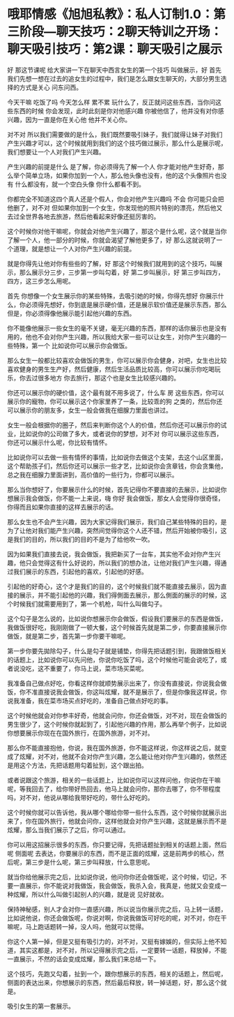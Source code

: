 # 哦耶情感《旭旭私教》：私人订制1.0：第三阶段—聊天技巧：2聊天特训之开场：聊天吸引技巧：第2课：聊天吸引之展示

好 那这节课呢 给大家讲一下在聊天中西言女生的第一个技巧 叫做展示，好 首先我们先想一想在过去的追女生的过程中，我们是怎么跟女生聊天的，大部分男生选择的方式是关心 问东问西。

今天干嘛 吃饭了吗 今天怎么样 累不累 玩什么了，反正就问这些东西，当你问这些东西的时候 你会发现，此时此刻是你对他感兴趣 你被他信了，他并没有对你感兴趣，因为一直是你在关心他 他并不关心你。

对不对 所以我们需要做的是什么，我们既然要吸引妹子，我们就得让妹子对我们产生兴趣才可以，这个时候就用到我们的这个技巧做过展示，那么什么是展示呢，我们想要让一个人对我们产生兴趣。

产生兴趣的前提是什么 是了解，你必须得先了解一个人 你才能对他产生好奇，那么举个简单立场，如果你加到一个人，那么他头像也没有，他的这个头像照片也没有 什么都没有，就一个空白头像 你什么都看不到。

你都完全不知道这四个真人还是个假人，你会对他产生兴趣吗 不会 你可能只会把他删了，对不对 但如果你加到一个女生，你发现他的照片特别的漂亮，然后他又去过全世界各地去旅游，然后他看起来好像还挺厉害的。

这个时候你对他干嘛呢，你就会对他产生兴趣了，那这个是什么呢，这个就是当你了解一个人，他一部分的时候，你就会渴望了解他更多了，好 那么这就说明了一个道理，就是想让一个人对你产生兴趣的前提。

就是你得先让他对你有些些的了解，好 那这个时候我们就用到的这个技巧，叫展示，那么展示分三步，三步第一步叫勾着，好 第二步叫展示，好 第三步叫四方，四方，这三步怎么用呢。

首先 你想像一个女生展示你的某些特殊，去吸引她的时候，你得先想好 你展示什么，你必须得先想好，你到底是展示硬价值，还是展示软价值还是展示东西，那么但是，你必须得像他展示能引起他兴趣的东西。

你不能像他展示一些女生的毫不关键，毫无兴趣的东西，那样的话你展示也是没有用的，他也不会对你产生兴趣，所以我给大家一些可以让女生，对你产生兴趣的一些特殊，第一个 比如说你可以展示你会做饭。

那么女生一般都比较喜欢会做饭的男生，你可以展示你会健身，对吧，女生也比较喜欢健身的男生生产好，然后健康，然后生活品质比较高，你可以展示你吃喝玩乐，你去过很多地方 你去旅行，那这个也是女生比较感兴趣的。

你还可以展示你的硬价值，这个最有就不用多说了，什么车 房 这些东西，你可以展示你的寵物，你可以展示这个你家里养了一条，比较乖的狗 之类的，然后你还可以展示你的朋友多，女生一般会做我在细腺力里面也讲过。

女生一般会根据你的圈子，然后来判断你这个人的价值，然后你还可以展示你的试业，比如说你的公司做了多大，或者说你的梦想，对不对 你可以展示这些东西，你还可以展示什么呢，你比较有情怀。

比如说你可以去做一些有情怀的事情，比如说你去做这个支架，去这个山区里面，这个帮助孩子们，然后你还可以展示一些才艺，比如说你会贪章钱，你会贪集他，总之我在细腺力里面讲到，高价值的一些行为，你都可以展示。

那么当你想好了，你要展示什么的时候，首先记得你不要直接的去展示，比如说你想展示我会做饭，你不能一上来说，嗨 你好 我会做饭，那女人会觉得你很奇怪，你得而且如果你直接的这样去展示的话。

那么女生也不会产生兴趣，因为大家记得我们展示，我们自己某些特殊的目的，是为了让他对我们能产生兴趣，突然间觉得你这个人还不错，然后开始被你吸引，这是我们的目的，所以我们的目的不是为了给他吹一吹。

因为如果我们直接去说，我会做饭，我把新买了一台车，其实他不会对你产生兴趣，他只会觉得这有什么好说的，所以我们的想办法，让他对我们产生兴趣，得通过我们展示的东西，引起他的喜欢，引起他的好感。

引起他的好奇心，这个才是我们的目的，这个时候我们就不能直接去展示，因为直接的展示，并不能引起他的兴趣，我们得側面去展示，那么側面的展示的时候，这个时候我们就需要用到了，第一个机枪，叫什么叫做勾子。

这个勾子是怎么说的，比如说你想展示你会做饭，假设我们要展示的东西是做饭，我做饭很好吃，我刚刚做了一顿大餐，这个时候首先就是第二步，你要直接展示你做饭，就是第二步，首先第一步你要干嘛呢。

第一步你要先拋除勾子，什么是勾子就是铺垫，你得先把话题引到，我跟做饭相关的话题上，比如说你可以先问他，你说你吃饭了吗，这个时候他可能会说吃了，或者说没吃，这不重要了，你马上说，菜市场买菜呢。

我准备自己做点好吃，你看这样你就顺势展示出来了，你没有直接说，你说我会做饭，你不准直接说我会做饭，你这叫炫耀，就不是展示了，但是你像我这样说，你说我准备，我在菜市场买点好吃的，准备自己做点好吃的事。

这个时候他就会对你参丰好奇，他就会问你，你还会做饭，对不对，现在会做饭的男生很少了，这个时候你就起到了，引起他兴趣的作用，那么再举个例子，比如说你想要展示你现在在国外旅行，在国外旅游，对不对。

那么你不能直接抱他，你说，我在国外旅游，你不能这样说，你这样说之后，就变成了炫耀，对不对，他就不会对你产生兴趣，怎么能让他对你产生兴趣的，依然还是用这个方法，先把话题用勾着扯到，这个跟出拍。

或者说跟这个旅游，相关的一些话题上，比如说你可以这样问他，你说你在干嘛呢，等我回去了，给你带好热回去，他马上就会问你，那你去哪了，你不带程度吗，对不对，他说从哪给我带好吃的，带什么好吃的。

这个时候你就可以告诉他，我从哪个哪给你带一些什么东西，这个时候你就展示出来了，你在国外旅行，他就会问你，这样他就会对你产生兴趣，这就是展示而不是炫耀，那么当我们展示了之后，你可以通过。

你可以用这招展示很多的东西，你只要记得，先把话题扯到相关的话题上面，然后呢 侧面呢 去表达，你要展示的东西，而不是正面的炫耀，这是前两步的核心，然后呢，第三步是什么呢，第三步叫释放，什么意思呢。

就当你给他展示完之后，比如说你说，他问你你还会做饭呢，这个时候，切记，不要一直展示，你不能说对我做饭，我会做饭，我杀入会，我真是，他就又会变成一种炫耀，所以什么叫做引起别人的兴趣，就是说 见好就收。

保持神秘感，别人才会对你一直感兴趣，所以说当你展示完之后，马上转一话题，比如说他说，你还会做饭呢，你说对啊，你说我做饭可好吃的呢，对不对，你在干嘛呢，马上跑话题转一掉，没人吗，他就可以觉得。

你这个人第一掉，但是又挺有吸引力的，对不对，又挺有嫁娛的，但实际上他不知道，其实这都是，对不对，所以记得展示完之后，一定要转一话题，释放掉，不能一直展示，不然的话会变成炫耀，那么我们来总结一下。

这个技巧，先跑又勾着，扯到一个，跟你想展示的东西，相关的话题上，然后呢，侧面的表达出来，你想展示的东西，然后最后释放，转一掉话题，好，那么这个就是。

吸引女生的第一套展示。